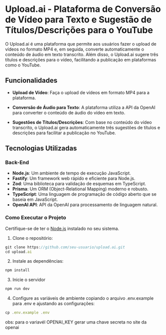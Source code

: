 # Upload.ai - Plataforma de Conversão de Vídeo para Texto e Sugestão de Títulos/Descrições para o YouTube

O Upload.ai é uma plataforma que permite aos usuários fazer o upload de vídeos no formato MP4 e, em seguida, converte automaticamente o conteúdo de áudio em texto transcrito. Além disso, o Upload.ai sugere três títulos e descrições para o vídeo, facilitando a publicação em plataformas como o YouTube.

## Funcionalidades

- **Upload de Vídeo**: Faça o upload de vídeos em formato MP4 para a plataforma.

- **Conversão de Áudio para Texto**: A plataforma utiliza a API da OpenAI para converter o conteúdo de áudio do vídeo em texto.

- **Sugestões de Títulos/Descrições**: Com base no conteúdo do vídeo transcrito, o Upload.ai gera automaticamente três sugestões de títulos e descrições para facilitar a publicação no YouTube.

## Tecnologias Utilizadas

### Back-End

- **Node.js**: Um ambiente de tempo de execução JavaScript.
- **Fastify**: Um framework web rápido e eficiente para Node.js.
- **Zod**: Uma biblioteca para validação de esquemas em TypeScript.
- **Prisma**: Um ORM (Object-Relational Mapping) moderno e robusto.
- **TypeScript**: Uma linguagem de programação de código aberto que se baseia em JavaScript.
- **OpenAI API**: API da OpenAI para processamento de linguagem natural.

### Como Executar o Projeto

Certifique-se de ter o [Node.js](https://nodejs.org/) instalado no seu sistema.

1. Clone o repositório:

```Javascript
git clone https://github.com/seu-usuario/upload.ai.git
cd upload.ai
```

2. Instale as dependências:

```Javascript
npm install
```

3. Inicie o servidor 

```Javascript
npm run dev
```

4. Configure as variáveis de ambiente copiando o arquivo .env.example para .env e ajustando as configurações:

```Javascript
cp .env.example .env
```

obs: para o variavél OPENAI_KEY gerar uma chave secreta no site da openai
